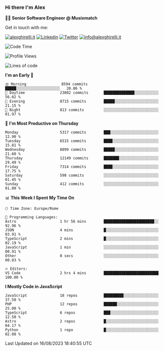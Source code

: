 ### Hi there I'm Alex

👨‍💻 __Senior Software Engineer @ Musixmatch__

Get in touch with me:

[![alexghirelli.it](https://img.shields.io/static/v1?label=alexghirelli.it&message=%20&color=red&logo=&style=flat-square&logoColor=white)](https://www.alexghirelli.it/)
[![Linkedin](https://img.shields.io/static/v1?label=Linkedin&message=%20&color=blue&logo=Linkedin&style=flat-square&logoColor=white)](https://linkedin.com/in/alexghirelli)
[![Twitter](https://img.shields.io/static/v1?label=Twitter&message=%20&color=blue&logo=Twitter&style=flat-square&logoColor=white)](https://twitter.com/alexGhirelli)
[![info@alexghirelli.it](https://img.shields.io/static/v1?label=info@alexghirelli.it&message=%20&color=red&logo=gmail&style=flat-square&logoColor=white)](mailto:info@alexghirelli.it)

<!--START_SECTION:waka-->
![Code Time](http://img.shields.io/badge/Code%20Time-7%2C526%20hrs%2027%20mins-blue)

![Profile Views](http://img.shields.io/badge/Profile%20Views-0-blue)

![Lines of code](https://img.shields.io/badge/From%20Hello%20World%20I%27ve%20Written-106.7%20million%20lines%20of%20code-blue)

**I'm an Early 🐤** 

```text
🌞 Morning                8594 commits        █████░░░░░░░░░░░░░░░░░░░░   20.86 % 
🌆 Daytime                23082 commits       ██████████████░░░░░░░░░░░   56.02 % 
🌃 Evening                8715 commits        █████░░░░░░░░░░░░░░░░░░░░   21.15 % 
🌙 Night                  813 commits         ░░░░░░░░░░░░░░░░░░░░░░░░░   01.97 % 
```
📅 **I'm Most Productive on Thursday** 

```text
Monday                   5317 commits        ███░░░░░░░░░░░░░░░░░░░░░░   12.90 % 
Tuesday                  6515 commits        ████░░░░░░░░░░░░░░░░░░░░░   15.81 % 
Wednesday                8899 commits        █████░░░░░░░░░░░░░░░░░░░░   21.60 % 
Thursday                 12149 commits       ███████░░░░░░░░░░░░░░░░░░   29.49 % 
Friday                   7314 commits        ████░░░░░░░░░░░░░░░░░░░░░   17.75 % 
Saturday                 598 commits         ░░░░░░░░░░░░░░░░░░░░░░░░░   01.45 % 
Sunday                   412 commits         ░░░░░░░░░░░░░░░░░░░░░░░░░   01.00 % 
```


📊 **This Week I Spent My Time On** 

```text
🕑︎ Time Zone: Europe/Rome

💬 Programming Languages: 
Astro                    1 hr 56 mins        ███████████████████████░░   92.96 % 
JSON                     4 mins              █░░░░░░░░░░░░░░░░░░░░░░░░   03.91 % 
TypeScript               2 mins              █░░░░░░░░░░░░░░░░░░░░░░░░   02.19 % 
JavaScript               1 min               ░░░░░░░░░░░░░░░░░░░░░░░░░   00.91 % 
Other                    0 secs              ░░░░░░░░░░░░░░░░░░░░░░░░░   00.03 % 

🔥 Editors: 
VS Code                  2 hrs 4 mins        █████████████████████████   100.00 % 
```

**I Mostly Code in JavaScript** 

```text
JavaScript               18 repos            █████████░░░░░░░░░░░░░░░░   37.50 % 
PHP                      12 repos            ██████░░░░░░░░░░░░░░░░░░░   25.00 % 
TypeScript               6 repos             ███░░░░░░░░░░░░░░░░░░░░░░   12.50 % 
Astro                    2 repos             █░░░░░░░░░░░░░░░░░░░░░░░░   04.17 % 
Python                   1 repo              █░░░░░░░░░░░░░░░░░░░░░░░░   02.08 % 
```




 Last Updated on 16/08/2023 18:40:55 UTC
<!--END_SECTION:waka-->
